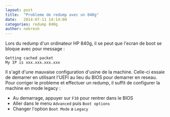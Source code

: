 ```yaml
---
layout: post
title:  "Probleme de redump avec un 840g"
date:   2014-07-11 14:14:00
categories: redump 840g
author: nekresh
---
```


Lors du redump d'un ordinateur HP 840g, il se peut que l'ecran de boot se bloque avec pour message :

    Getting cached packet
    My IP is xxx.xxx.xxx.xxx

Il s'agit d'une mauvaise configuration d'usine de la machine. Celle-ci essaie de demarrer en utilisant l'UEFI au lieu du BIOS pour demarrer en reseau.
Pour corriger le probleme et effectuer un redump, il suffit de configurer la machine en mode legacy :

- Au demarrage, appuyer sur `F10` pour rentrer dans le BIOS
- Aller dans le menu `Advanced` puis `Boot options`
- Changer l'option `Boot Mode` a `Legacy`
